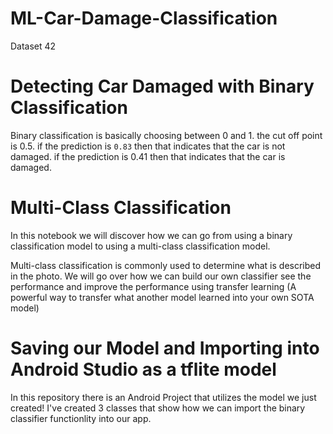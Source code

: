 # ML-Car-Damage-Classification
Dataset
42

# Detecting Car Damaged with Binary Classification

Binary classification is basically choosing between 0 and 1.
the cut off point is 0.5. if the prediction is `0.83` then that indicates that the car is not damaged. if the prediction is 0.41 then that indicates that the car is damaged.


# Multi-Class Classification

In this notebook we will discover how we can go from using a binary classification model to using a multi-class classification model.

Multi-class classification is commonly used to determine what is described in the photo. We will go over how we can build our own classifier see the performance and improve the performance using transfer learning (A powerful way to transfer what another model learned into your own SOTA model)


# Saving our Model and Importing into Android Studio as a tflite model

In this repository there is an Android Project that utilizes the model we just created! I've created 3 classes that show how we can import the binary classifier functionlity into our app.

